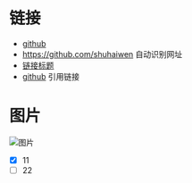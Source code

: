 # 链接
* [github](https://github.com/shuhaiwen)
* https://github.com/shuhaiwen 自动识别网址
* [链接标题](#图片)
* [github][1] 引用链接

[1]: https://github.com/shuhaiwen 'title'

# 图片
![图片](../../Electron/cross-platform-desktop-applications-master/chapter-11/facebomb-electron/fonts/fontawesome-webfont.svg 'svg')

- [x] 11
- [ ] 22